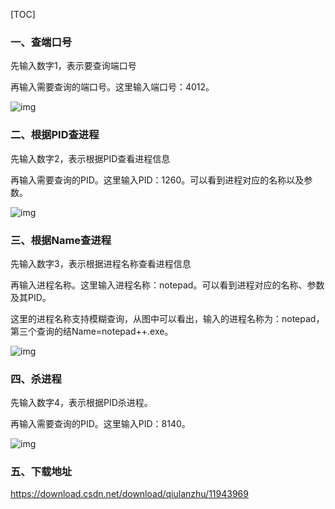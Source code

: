[TOC]

### 一、查端口号

先输入数字1，表示要查询端口号

再输入需要查询的端口号。这里输入端口号：4012。



![img](https://img-blog.csdnimg.cn/20191030234636247.png?x-oss-process=image/watermark,type_ZmFuZ3poZW5naGVpdGk,shadow_10,text_aHR0cHM6Ly9ibG9nLmNzZG4ubmV0L1FJVUxBTlpIVQ==,size_16,color_FFFFFF,t_70)

### 二、根据PID查进程

先输入数字2，表示根据PID查看进程信息

再输入需要查询的PID。这里输入PID：1260。可以看到进程对应的名称以及参数。



![img](https://img-blog.csdnimg.cn/20191030234648596.png?x-oss-process=image/watermark,type_ZmFuZ3poZW5naGVpdGk,shadow_10,text_aHR0cHM6Ly9ibG9nLmNzZG4ubmV0L1FJVUxBTlpIVQ==,size_16,color_FFFFFF,t_70)

### 三、根据Name查进程

先输入数字3，表示根据进程名称查看进程信息

再输入进程名称。这里输入进程名称：notepad。可以看到进程对应的名称、参数及其PID。

这里的进程名称支持模糊查询，从图中可以看出，输入的进程名称为：notepad，第三个查询的结Name=notepad++.exe。



![img](https://img-blog.csdnimg.cn/20191030234657907.png?x-oss-process=image/watermark,type_ZmFuZ3poZW5naGVpdGk,shadow_10,text_aHR0cHM6Ly9ibG9nLmNzZG4ubmV0L1FJVUxBTlpIVQ==,size_16,color_FFFFFF,t_70)

### 四、杀进程

先输入数字4，表示根据PID杀进程。

再输入需要查询的PID。这里输入PID：8140。



![img](https://img-blog.csdnimg.cn/20191030234702934.png?x-oss-process=image/watermark,type_ZmFuZ3poZW5naGVpdGk,shadow_10,text_aHR0cHM6Ly9ibG9nLmNzZG4ubmV0L1FJVUxBTlpIVQ==,size_16,color_FFFFFF,t_70)

### 五、下载地址

https://download.csdn.net/download/qiulanzhu/11943969